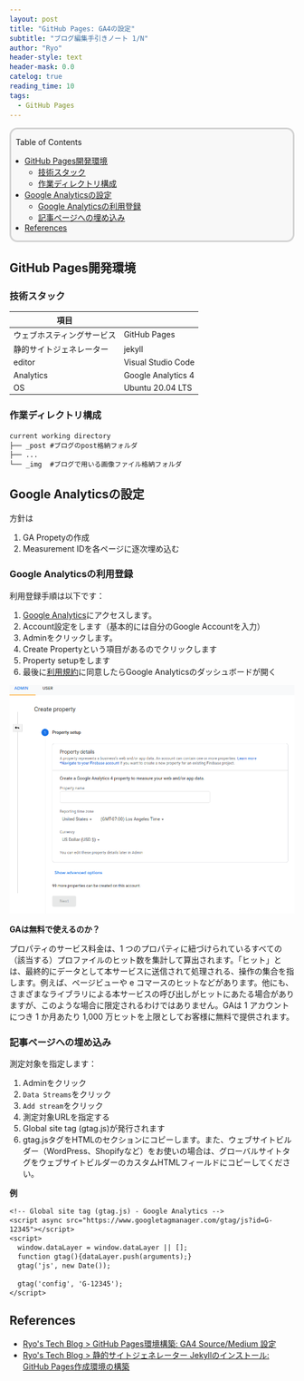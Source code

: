 ```yaml
---
layout: post
title: "GitHub Pages: GA4の設定"
subtitle: "ブログ編集手引きノート 1/N"
author: "Ryo"
header-style: text
header-mask: 0.0
catelog: true
reading_time: 10
tags:
  - GitHub Pages
---
```


<div style='border-radius: 1em; border-style:solid; border-color:#D3D3D3; background-color:#F8F8F8'>

<p class="h4">&nbsp;&nbsp;Table of Contents</p>

<!-- START doctoc generated TOC please keep comment here to allow auto update -->
<!-- DON'T EDIT THIS SECTION, INSTEAD RE-RUN doctoc TO UPDATE -->

- [GitHub Pages開発環境](#github-pages%E9%96%8B%E7%99%BA%E7%92%B0%E5%A2%83)
  - [技術スタック](#%E6%8A%80%E8%A1%93%E3%82%B9%E3%82%BF%E3%83%83%E3%82%AF)
  - [作業ディレクトリ構成](#%E4%BD%9C%E6%A5%AD%E3%83%87%E3%82%A3%E3%83%AC%E3%82%AF%E3%83%88%E3%83%AA%E6%A7%8B%E6%88%90)
- [Google Analyticsの設定](#google-analytics%E3%81%AE%E8%A8%AD%E5%AE%9A)
  - [Google Analyticsの利用登録](#google-analytics%E3%81%AE%E5%88%A9%E7%94%A8%E7%99%BB%E9%8C%B2)
  - [記事ページへの埋め込み](#%E8%A8%98%E4%BA%8B%E3%83%9A%E3%83%BC%E3%82%B8%E3%81%B8%E3%81%AE%E5%9F%8B%E3%82%81%E8%BE%BC%E3%81%BF)
- [References](#references)

<!-- END doctoc generated TOC please keep comment here to allow auto update -->


</div>

## GitHub Pages開発環境
### 技術スタック

|項目||
|---|---|
|ウェブホスティングサービス|GitHub Pages|
|静的サイトジェネレーター|jekyll|
|editor|Visual Studio Code|
|Analytics|Google Analytics 4|
|OS|Ubuntu 20.04 LTS|



### 作業ディレクトリ構成

```
current working directory
├── _post #ブログのpost格納フォルダ
├── ...
└── _img  #ブログで用いる画像ファイル格納フォルダ
```

## Google Analyticsの設定

方針は

1. GA Propetyの作成
2. Measurement IDを各ページに逐次埋め込む

### Google Analyticsの利用登録

利用登録手順は以下です：

1. [Google Analytics](https://analytics.google.com/analytics/web/)にアクセスします。
2. Account設定をします（基本的には自分のGoogle Accountを入力）
3. Adminをクリックします。
4. Create Propertyという項目があるのでクリックします
5. Property setupをします
6. 最後に[利用規約](https://docs.google.com/document/d/1ArTraHJGbPKdO3gXDpKh4F1vLDPS19nR2U9EVvRJXuI/edit?usp=sharing)に同意したらGoogle Analyticsのダッシュボードが開く

<img src="https://github.com/ryonakimageserver/omorikaizuka/blob/master/%E3%83%96%E3%83%AD%E3%82%B0%E7%94%A8/2020-10-13-GA-settings.png?raw=true">

**GAは無料で使えるのか？**

プロパティのサービス料金は、1 つのプロパティに紐づけられているすべての（該当する）プロファイルのヒット数を集計して算出されます。「ヒット」とは、最終的にデータとして本サービスに送信されて処理される、操作の集合を指します。例えば、ページビューや e コマースのヒットなどがあります。他にも、さまざまなライブラリによる本サービスの呼び出しがヒットにあたる場合がありますが、このような場合に限定されるわけではありません。GAは 1 アカウントにつき 1 か月あたり 1,000 万ヒットを上限としてお客様に無料で提供されます。

### 記事ページへの埋め込み

測定対象を指定します：

1. Adminをクリック
2. `Data Streams`をクリック
3. `Add stream`をクリック
4. 測定対象URLを指定する
5. Global site tag (gtag.js)が発行されます
6. gtag.jsタグをHTMLの<head>セクションにコピーします。また、ウェブサイトビルダー（WordPress、Shopifyなど）をお使いの場合は、グローバルサイトタグをウェブサイトビルダーのカスタムHTMLフィールドにコピーしてください。

**例**

```
<!-- Global site tag (gtag.js) - Google Analytics -->
<script async src="https://www.googletagmanager.com/gtag/js?id=G-12345"></script>
<script>
  window.dataLayer = window.dataLayer || [];
  function gtag(){dataLayer.push(arguments);}
  gtag('js', new Date());

  gtag('config', 'G-12345');
</script>
```

## References

- [Ryo's Tech Blog > GitHub Pages環境構築: GA4 Source/Medium 設定](https://ryonakagami.github.io/2021/04/18/google-analytics-source-setting/)
- [Ryo's Tech Blog > 静的サイトジェネレーター Jekyllのインストール: GitHub Pages作成環境の構築](https://ryonakagami.github.io/2020/12/27/ubuntu-jekyll-install/)
